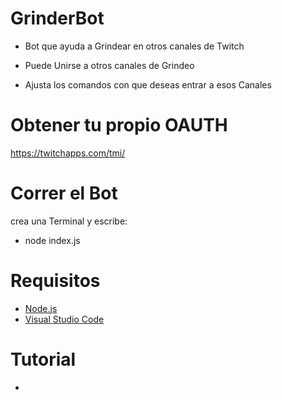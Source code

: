 # GrinderBot

- Bot que ayuda a Grindear en otros canales de Twitch

- Puede Unirse a otros canales de Grindeo

- Ajusta los comandos con que deseas entrar a esos Canales


# Obtener tu propio OAUTH
https://twitchapps.com/tmi/

# Correr el Bot
 crea una Terminal y escribe:
 - node index.js
 
 # Requisitos
 - [Node.js](https://nodejs.org/en/)
 - [Visual Studio Code](https://code.visualstudio.com/download)


# Tutorial
-
